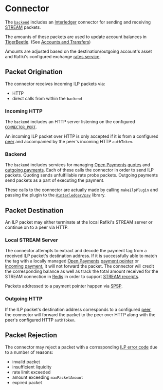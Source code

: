 # Connector

The [`backend`](../../introduction/architecture.md#backend) includes an [Interledger](../../reference/glossary.md#interledger-protocol) connector for sending and receiving [STREAM](../../reference/glossary.md#stream) packets.

The amounts of these packets are used to update account balances in [TigerBeetle](../../reference/glossary.md#tigerbeetle). (See [Accounts and Transfers](../accounting/accounts-and-transfers.md))

Amounts are adjusted based on the destination/outgoing account's asset and Rafiki's configured exchange [rates service](../../integration/getting-started.md#exchange-rates).

## Packet Origination

The connector receives incoming ILP packets via:

- HTTP
- direct calls from within the `backend`

### Incoming HTTP

The `backend` includes an HTTP server listening on the configured [`CONNECTOR_PORT`](../../integration/deployment.md#backend).

An incoming ILP packet over HTTP is only accepted if it is from a configured [peer](./peering.md) and accompanied by the peer's incoming HTTP `authToken`.

### Backend

The `backend` includes services for managing [Open Payments](../../reference/glossary.md#open-payments) [quotes](https://docs.openpayments.guide/reference/create-quote) and [outgoing payments](https://docs.openpayments.guide/reference/create-outgoing-payment). Each of these calls the connector in order to send ILP packets. Quoting sends unfulfillable rate probe packets. Outgoing payments send packets as a part of executing the payment.

These calls to the connector are actually made by calling `makeIlpPlugin` and passing the plugin to the [`@interledger/pay`](https://github.com/interledgerjs/interledgerjs/tree/master/packages/pay) library.

## Packet Destination

An ILP packet may either terminate at the local Rafiki's STREAM server or continue on to a peer via HTTP.

### Local STREAM Server

The connector attempts to extract and decode the payment tag from a received ILP packet's destination address. If it is successfully able to match the tag with a locally managed [Open Payments](../../reference/glossary.md#open-payments) [payment pointer](../../reference/glossary.md#payment-pointer) or [incoming payment](https://docs.openpayments.guide/reference/create-incoming-payment), it will not forward the packet. The connector will credit the corresponding balance as well as track the total amount received for the STREAM connection in [Redis](../../introduction/architecture.md) in order to support [STREAM receipts](https://interledger.org/rfcs/0039-stream-receipts/).

Packets addressed to a payment pointer happen via [SPSP](../../reference/glossary.md#payment-pointer).

### Outgoing HTTP

If the ILP packet's destination address corresponds to a configured [peer](./peering.md), the connector will forward the packet to the peer over HTTP along with the peer's configured HTTP `authToken`.

## Packet Rejection

The connector may reject a packet with a corresponding [ILP error code](https://interledger.org/rfcs/0027-interledger-protocol-4/#error-codes) due to a number of reasons:

- invalid packet
- insufficient liquidity
- rate limit exceeded
- amount exceeding `maxPacketAmount`
- expired packet
